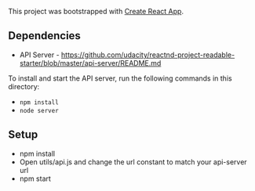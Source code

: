 This project was bootstrapped with [Create React App](https://github.com/facebookincubator/create-react-app).

## Dependencies

- API Server - https://github.com/udacity/reactnd-project-readable-starter/blob/master/api-server/README.md

To install and start the API server, run the following commands in this directory:

* `npm install`
* `node server`


## Setup

- npm install
- Open utils/api.js and change the url constant to match your api-server url
- npm start
